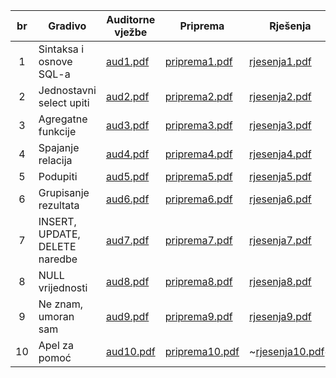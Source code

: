 | br   | Gradivo                        | Auditorne vježbe             | Priprema                               | Rješenja                               | Moja rješenja                     |
| :--: | ------------------------------ | ---------------------------- | -------------------------------------- | -------------------------------------- | ------------------------------------ |
|  1   | Sintaksa i osnove SQL-a        | [aud1.pdf](./v1/aud1.pdf)    | [priprema1.pdf](./v1/priprema1.pdf)    | [rjesenja1.pdf](./v1/rjesenja1.pdf)    | [priprema1.md](./v1/priprema1.md)    |
|  2   | Jednostavni select upiti       | [aud2.pdf](./v2/aud2.pdf)    | [priprema2.pdf](./v2/priprema2.pdf)    | [rjesenja2.pdf](./v2/rjesenja2.pdf)    | [priprema2.md](./v2/priprema2.md)    |
|  3   | Agregatne funkcije             | [aud3.pdf](./v3/aud3.pdf)    | [priprema3.pdf](./v3/priprema3.pdf)    | [rjesenja3.pdf](./v3/rjesenja3.pdf)    | [priprema3.md](./v3/priprema3.md)    |
|  4   | Spajanje relacija              | [aud4.pdf](./v4/aud4.pdf)    | [priprema4.pdf](./v4/priprema4.pdf)    | [rjesenja4.pdf](./v4/rjesenja4.pdf)    | [priprema4.md](./v4/priprema4.md)    |
|  5   | Podupiti                       | [aud5.pdf](./v5/aud5.pdf)    | [priprema5.pdf](./v5/priprema5.pdf)    | [rjesenja5.pdf](./v5/rjesenja5.pdf)    | [priprema5.md](./v5/priprema5.md)    |
|  6   | Grupisanje rezultata           | [aud6.pdf](./v6/aud6.pdf)    | [priprema6.pdf](./v6/priprema6.pdf)    | [rjesenja6.pdf](./v6/rjesenja6.pdf)    | [priprema6.md](./v6/priprema6.md)    |
|  7   | INSERT, UPDATE, DELETE naredbe | [aud7.pdf](./v7/aud7.pdf)    | [priprema7.pdf](./v7/priprema7.pdf)    | [rjesenja7.pdf](./v7/rjesenja7.pdf)    | [priprema7.md](./v7/priprema7.md)    |
|  8   | NULL vrijednosti               | [aud8.pdf](./v8/aud8.pdf)    | [priprema8.pdf](./v8/priprema8.pdf)    | [rjesenja8.pdf](./v8/rjesenja8.pdf)    | ~[priprema8.md](./v8/priprema8.md)~    |
|  9   | Ne znam, umoran sam            | [aud9.pdf](./v9/aud9.pdf)    | [priprema9.pdf](./v9/priprema9.pdf)    | [rjesenja9.pdf](./v9/rjesenja9.pdf)    | ~[priprema9.md](./v9/priprema9.md)~    |
|  10  | Apel za pomoć                  | [aud10.pdf](./v10/aud10.pdf) | [priprema10.pdf](./v10/priprema10.pdf) | ~[rjesenja10.pdf](./v10/rjesenja10.pdf)~ | ~[priprema10.md](./v10/priprema10.md)~ |
